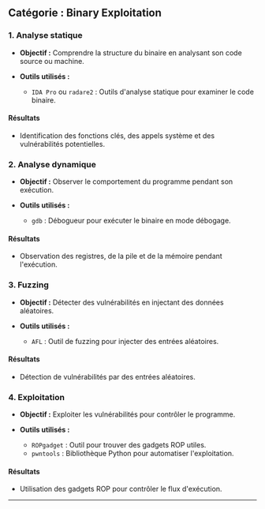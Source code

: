 
## Catégorie : Binary Exploitation

### 1. Analyse statique

- **Objectif :** Comprendre la structure du binaire en analysant son code source ou machine.

- **Outils utilisés :**
  - `IDA Pro` ou `radare2` : Outils d'analyse statique pour examiner le code binaire.

#### Résultats

- Identification des fonctions clés, des appels système et des vulnérabilités potentielles.

### 2. Analyse dynamique

- **Objectif :** Observer le comportement du programme pendant son exécution.

- **Outils utilisés :**
  - `gdb` : Débogueur pour exécuter le binaire en mode débogage.

#### Résultats

- Observation des registres, de la pile et de la mémoire pendant l'exécution.

### 3. Fuzzing

- **Objectif :** Détecter des vulnérabilités en injectant des données aléatoires.

- **Outils utilisés :**
  - `AFL` : Outil de fuzzing pour injecter des entrées aléatoires.

#### Résultats

- Détection de vulnérabilités par des entrées aléatoires.

### 4. Exploitation

- **Objectif :** Exploiter les vulnérabilités pour contrôler le programme.

- **Outils utilisés :**
  - `ROPgadget` : Outil pour trouver des gadgets ROP utiles.
  - `pwntools` : Bibliothèque Python pour automatiser l'exploitation.

#### Résultats

- Utilisation des gadgets ROP pour contrôler le flux d'exécution.

---